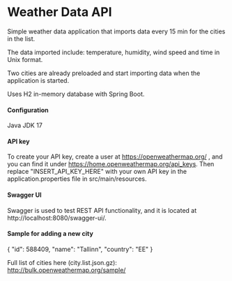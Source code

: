 # Weather Data API

Simple weather data application that imports data every 15 min for the cities in the list.

The data imported include: temperature, humidity, wind speed and time in Unix format.

Two cities are already preloaded and start importing data when the application is started.

Uses H2 in-memory database with Spring Boot.

#### Configuration

Java JDK 17

#### API key

To create your API key, create a user at https://openweathermap.org/ , and you can find it under https://home.openweathermap.org/api_keys.
Then replace "INSERT_API_KEY_HERE" with your own API key in the application.properties file in src/main/resources.

#### Swagger UI

Swagger is used to test REST API functionality, and it is located at http://localhost:8080/swagger-ui/.

#### Sample for adding a new city

{
"id": 588409,
"name": "Tallinn",
"country": "EE"
}

Full list of cities here (city.list.json.gz): http://bulk.openweathermap.org/sample/
